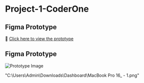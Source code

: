 # Project-1-CoderOne
## Figma Prototype
🔗 [Click here to view the prototype](https://www.figma.com/design/S425JZow3sWM6ncelA03sD/Dashboard?node-id=0-1&t=k64XfgJSvAjhKdjx-1)




## Figma Prototype
![Prototype Image]("C:\Users\Admin\Downloads\Dashboard.zip")






"C:\Users\Admin\Downloads\Dashboard\MacBook Pro 16_ - 1.png"



